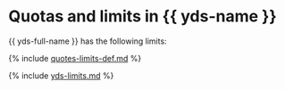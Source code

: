 # Quotas and limits in {{ yds-name }}

{{ yds-full-name }} has the following limits:

{% include [quotes-limits-def.md](../../_includes/quotes-limits-def.md) %}

{% include [yds-limits.md](../../_includes/yds-limits.md) %}
